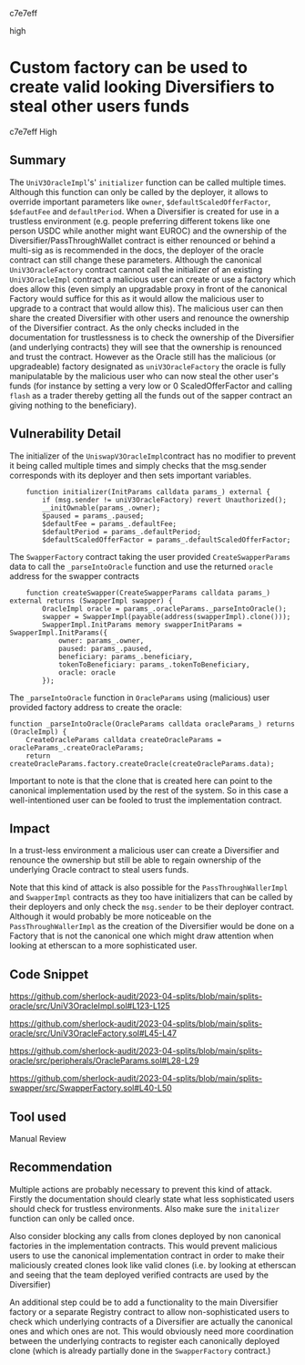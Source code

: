 c7e7eff

high

# Custom factory can be used to create valid looking Diversifiers to steal other users funds

c7e7eff
High

## Summary
The `UniV3OracleImpl`'s' `initializer`  function can be called multiple times. 
Although this function can only be called by the deployer, it allows to override important parameters like `owner`, `$defaultScaledOfferFactor`, `$defautFee` and `defaultPeriod`.
When a Diversifier is created for use in a trustless environment (e.g. people preferring different tokens like one person USDC while another might want EUROC) and the ownership of the Diversifier/PassThroughWallet contract is either renounced or behind a multi-sig as is recommended in the docs, the deployer of the oracle contract can still change these parameters. 
Although the canonical  `UniV3OracleFactory` contract cannot call the initializer of an existing `UniV3OracleImpl` contract a malicious user can create or use a factory which does allow this (even simply an upgradable proxy in front of the canonical Factory would suffice for this as it would allow the malicious user to upgrade to a contract that would allow this).
The malicious user can then share the created Diversifier with other users and renounce the ownership of the Diversifier contract. 
As the only checks included in the documentation for trustlessness is to  check the ownership of the Diversifier (and underlying contracts) they will see that the ownership is renounced and trust the contract.
However as the Oracle still has the malicious (or upgradeable) factory designated as `uniV3OracleFactory` the oracle is fully manipulatable by the malicious user who can now steal the other user's funds (for instance by setting a very low or 0 ScaledOfferFactor and calling `flash` as a trader thereby getting all the funds out of the sapper contract an giving nothing to the beneficiary).

## Vulnerability Detail
The initializer of the `UniswapV3OracleImpl`contract has no modifier to prevent it being called multiple times and simply checks that the msg.sender corresponds with its deployer and then sets important variables.
```solidity
    function initializer(InitParams calldata params_) external {
        if (msg.sender != uniV3OracleFactory) revert Unauthorized();
		__initOwnable(params_.owner);
        $paused = params_.paused;
        $defaultFee = params_.defaultFee;
        $defaultPeriod = params_.defaultPeriod;
        $defaultScaledOfferFactor = params_.defaultScaledOfferFactor;
```

The `SwapperFactory` contract taking the user provided `CreateSwapperParams` data to call the `_parseIntoOracle` function and use the returned `oracle` address for the swapper contracts
```solidity
    function createSwapper(CreateSwapperParams calldata params_) external returns (SwapperImpl swapper) {
        OracleImpl oracle = params_.oracleParams._parseIntoOracle();
        swapper = SwapperImpl(payable(address(swapperImpl).clone()));
        SwapperImpl.InitParams memory swapperInitParams = SwapperImpl.InitParams({
            owner: params_.owner,
            paused: params_.paused,
            beneficiary: params_.beneficiary,
            tokenToBeneficiary: params_.tokenToBeneficiary,
            oracle: oracle
        });
```

The  `_parseIntoOracle` function in `OracleParams` using (malicious) user provided factory address to create the oracle:
```solidity
function _parseIntoOracle(OracleParams calldata oracleParams_) returns (OracleImpl) {
    CreateOracleParams calldata createOracleParams = oracleParams_.createOracleParams;
    return createOracleParams.factory.createOracle(createOracleParams.data);
```
Important to note is that the clone that is created here can point to the canonical implementation used by the rest of the system. So in this case a well-intentioned user can be fooled to trust the implementation contract.

## Impact
In a trust-less environment a malicious user can create a Diversifier and renounce the ownership but still be able to regain ownership of the underlying Oracle contract to steal users funds.

Note that this kind of attack is also possible for the `PassThroughWallerImpl` and  `SwapperImpl` contracts as they too have initializers that can be called by their deployers and only check the `msg.sender` to be their deployer contract. Although it would probably be more noticeable on the  `PassThroughWallerImpl` as the creation of the Diversifier would be done on a Factory that is not the canonical one which might draw attention when looking at etherscan to a more sophisticated user.

## Code Snippet
https://github.com/sherlock-audit/2023-04-splits/blob/main/splits-oracle/src/UniV3OracleImpl.sol#L123-L125

https://github.com/sherlock-audit/2023-04-splits/blob/main/splits-oracle/src/UniV3OracleFactory.sol#L45-L47

https://github.com/sherlock-audit/2023-04-splits/blob/main/splits-oracle/src/peripherals/OracleParams.sol#L28-L29

https://github.com/sherlock-audit/2023-04-splits/blob/main/splits-swapper/src/SwapperFactory.sol#L40-L50

## Tool used
Manual Review

## Recommendation
Multiple actions are probably necessary to prevent this kind of attack.
Firstly the documentation should clearly state what less sophisticated users should check for trustless environments.
Also make sure the `initalizer` function can only be called once.

Also consider blocking any calls from clones deployed by non canonical factories in the implementation contracts. This would prevent malicious users to use the canonical implementation contract in order to make their maliciously created clones look like valid clones (i.e. by looking at etherscan and seeing that the team deployed verified contracts are used by the Diversifier)

An additional step could be to add a functionality to the main Diversifier factory or a separate Registry contract to allow non-sophisticated users to check which underlying contracts of a Diversifier are actually the canonical ones and which ones are not. This would obviously need more coordination between the underlying contracts to register each canonically deployed clone (which is already partially done in the `SwapperFactory` contract.)